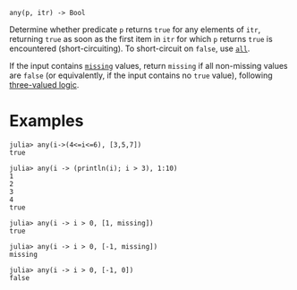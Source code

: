 ```
any(p, itr) -> Bool
```

Determine whether predicate `p` returns `true` for any elements of `itr`, returning `true` as soon as the first item in `itr` for which `p` returns `true` is encountered (short-circuiting). To short-circuit on `false`, use [`all`](@ref).

If the input contains [`missing`](@ref) values, return `missing` if all non-missing values are `false` (or equivalently, if the input contains no `true` value), following [three-valued logic](https://en.wikipedia.org/wiki/Three-valued_logic).

# Examples

```jldoctest
julia> any(i->(4<=i<=6), [3,5,7])
true

julia> any(i -> (println(i); i > 3), 1:10)
1
2
3
4
true

julia> any(i -> i > 0, [1, missing])
true

julia> any(i -> i > 0, [-1, missing])
missing

julia> any(i -> i > 0, [-1, 0])
false
```

